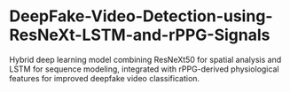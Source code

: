 # DeepFake-Video-Detection-using-ResNeXt-LSTM-and-rPPG-Signals
Hybrid deep learning model combining ResNeXt50 for spatial analysis and LSTM for sequence modeling, integrated with rPPG-derived physiological features for improved deepfake video classification.
